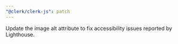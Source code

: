 ```yaml
---
"@clerk/clerk-js": patch
---
```


Update the image alt attribute to fix accessibility issues reported by Lighthouse.
